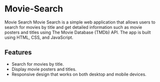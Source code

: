 # Movie-Search
Movie Search
Movie Search is a simple web application that allows users to search for movies by title and get detailed information such as movie posters and titles using The Movie Database (TMDb) API. The app is built using HTML, CSS, and JavaScript.

<h2>Features</h2>

<ul>
<li>Search for movies by title.</li>
<li>Display movie posters and titles.</li>
<li>Responsive design that works on both desktop and mobile devices.</li>
</ul>
